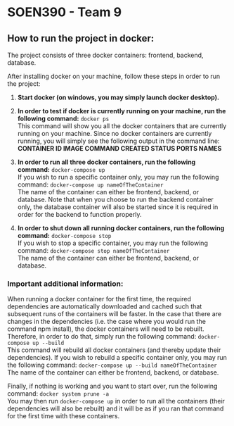 # SOEN390 - Team 9

## How to run the project in docker:

The project consists of three docker containers: frontend, backend, database.

After installing docker on your machine, follow these steps in order to run the project:
1. **Start docker (on windows, you may simply launch docker desktop).**

2. **In order to test if docker is currently running on your machine, run the following command:** `docker ps`\
This command will show you all the docker containers that are currently running on your machine. Since no docker containers are currently running, you will simply see the following output in the command line:\
**CONTAINER ID   IMAGE     COMMAND   CREATED   STATUS    PORTS     NAMES**

3. **In order to run all three docker containers, run the following command:** `docker-compose up`\
If you wish to run a specific container only, you may run the following command: `docker-compose up nameOfTheContainer`\
The name of the container can either be frontend, backend, or database.
Note that when you choose to run the backend container only, the database container will also be started since it is required in order for the backend to function properly.

4. **In order to shut down all running docker containers, run the following command:** `docker-compose stop`\
If you wish to stop a specific container, you may run the following command: `docker-compose stop nameOfTheContainer`\
The name of the container can either be frontend, backend, or database.

### Important additional information:

When running a docker container for the first time, the required dependencies are automatically downloaded and cached such that subsequent runs of the containers will be faster. In the case that there are changes in the dependencies (i.e. the case where you would run the command npm install), the docker containers will need to be rebuilt. Therefore, in order to do that, simply run the following command: `docker-compose up --build`\
This command will rebuild all docker containers (and thereby update their dependencies). If you wish to rebuild a specific container only, you may run the following command: `docker-compose up --build nameOfTheContainer`\
The name of the container can either be frontend, backend, or database.

Finally, if nothing is working and you want to start over, run the following command: `docker system prune -a`\
You may then run `docker-compose up` in order to run all the containers (their dependencies will also be rebuilt) and it will be as if you ran that command for the first time with these containers.
